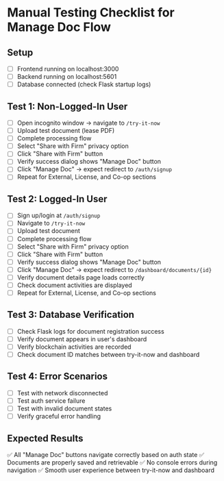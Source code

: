 # Manual Testing Checklist for Manage Doc Flow

## Setup
- [ ] Frontend running on localhost:3000
- [ ] Backend running on localhost:5601
- [ ] Database connected (check Flask startup logs)

## Test 1: Non-Logged-In User
- [ ] Open incognito window → navigate to `/try-it-now`
- [ ] Upload test document (lease PDF)
- [ ] Complete processing flow
- [ ] Select "Share with Firm" privacy option
- [ ] Click "Share with Firm" button
- [ ] Verify success dialog shows "Manage Doc" button
- [ ] Click "Manage Doc" → expect redirect to `/auth/signup`
- [ ] Repeat for External, License, and Co-op sections

## Test 2: Logged-In User  
- [ ] Sign up/login at `/auth/signup`
- [ ] Navigate to `/try-it-now`
- [ ] Upload test document
- [ ] Complete processing flow
- [ ] Select "Share with Firm" privacy option
- [ ] Click "Share with Firm" button
- [ ] Verify success dialog shows "Manage Doc" button
- [ ] Click "Manage Doc" → expect redirect to `/dashboard/documents/{id}`
- [ ] Verify document details page loads correctly
- [ ] Check document activities are displayed
- [ ] Repeat for External, License, and Co-op sections

## Test 3: Database Verification
- [ ] Check Flask logs for document registration success
- [ ] Verify document appears in user's dashboard
- [ ] Verify blockchain activities are recorded
- [ ] Check document ID matches between try-it-now and dashboard

## Test 4: Error Scenarios
- [ ] Test with network disconnected
- [ ] Test auth service failure
- [ ] Test with invalid document states
- [ ] Verify graceful error handling

## Expected Results
✅ All "Manage Doc" buttons navigate correctly based on auth state
✅ Documents are properly saved and retrievable
✅ No console errors during navigation
✅ Smooth user experience between try-it-now and dashboard